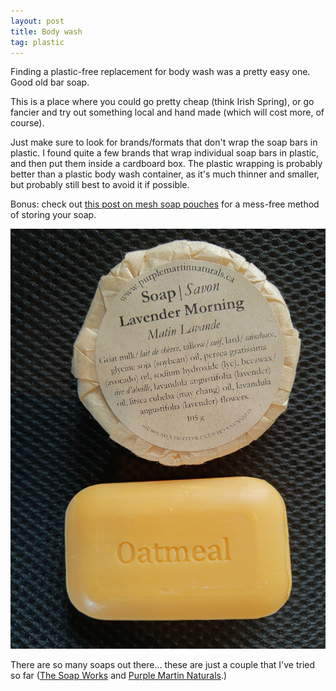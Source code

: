 ```yaml
---
layout: post
title: Body wash
tag: plastic
---
```


Finding a plastic-free replacement for body wash was a pretty easy one. Good old bar soap.

This is a place where you could go pretty cheap (think Irish Spring), or go fancier and try out something local and hand made (which will cost more, of course).

Just make sure to look for brands/formats that don't wrap the soap bars in plastic. I found quite a few brands that wrap individual soap bars in plastic, and then put them inside a cardboard box. The plastic wrapping is probably better than a plastic body wash container, as it's much thinner and smaller, but probably still best to avoid it if possible.

Bonus: check out [this post on mesh soap pouches](https://www.tinafletcher.ca/Shower-puff/) for a mess-free method of storing your soap.

![Some bars of soap](../images/soap-bars.jpg)

There are so many soaps out there... these are just a couple that I've tried so far ([The Soap Works](https://puresoapworks.com/) and [Purple Martin Naturals](https://www.purplemartinnaturals.ca/).)
